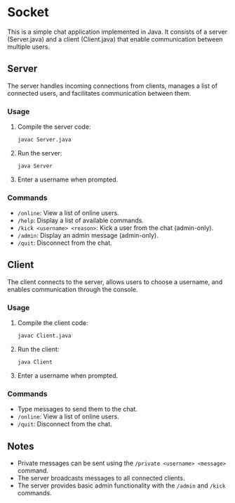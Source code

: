 # Socket

This is a simple chat application implemented in Java. It consists of a server (Server.java) and a client (Client.java) that enable communication between multiple users.

## Server

The server handles incoming connections from clients, manages a list of connected users, and facilitates communication between them.

### Usage

1. Compile the server code:

    ```bash
    javac Server.java
    ```

2. Run the server:

    ```bash
    java Server
    ```

3. Enter a username when prompted.

### Commands

- `/online`: View a list of online users.
- `/help`: Display a list of available commands.
- `/kick <username> <reason>`: Kick a user from the chat (admin-only).
- `/admin`: Display an admin message (admin-only).
- `/quit`: Disconnect from the chat.

## Client

The client connects to the server, allows users to choose a username, and enables communication through the console.

### Usage

1. Compile the client code:

    ```bash
    javac Client.java
    ```

2. Run the client:

    ```bash
    java Client
    ```

3. Enter a username when prompted.

### Commands

- Type messages to send them to the chat.
- `/online`: View a list of online users.
- `/quit`: Disconnect from the chat.

## Notes

- Private messages can be sent using the `/private <username> <message>` command.
- The server broadcasts messages to all connected clients.
- The server provides basic admin functionality with the `/admin` and `/kick` commands.
